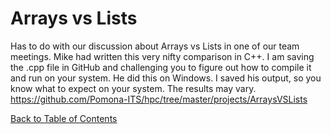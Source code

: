# Arrays vs Lists

Has to do with our discussion about Arrays vs Lists in one of our team meetings. Mike had written this very
nifty comparison in C++. I am saving the .cpp file in GitHub and challenging you to figure out how to compile
it and run on your system. He did this on Windows. I saved his output, so you know what to expect on your
system. The results may vary. https://github.com/Pomona-ITS/hpc/tree/master/projects/ArraysVSLists

[Back to Table of Contents](https://github.com/Pomona-ITS/DailyChallenges/blob/main/README.md)
